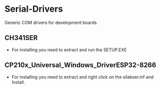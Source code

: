 # Serial-Drivers
Generic COM drivers for development boards

## CH341SER
- For installing you need to extract and run the SETUP.EXE

## CP210x_Universal_Windows_DriverESP32-8266
- For installing you need to extract and right click on the silabser.inf and Install.
